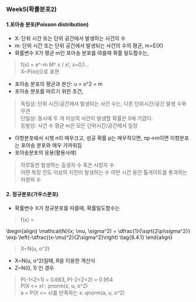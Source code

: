 ### Week5(확률분포2)

#### 1.포아송 분포(Poisson distribution)  
- X: 단위 시간 또는 단위 공간에서 발생하는 사건의 수  
- m: 단위 시간 또는 단위 공간에서 발생되는 사건의 수의 평균, m=E(X)  
- 확률변수 X가 평균 m인 포아송 분포를 따를때 확률 밀도함수는,  
> f(x) = e^-m M^ x / x!, x=0,1...  
>X~P(m)으로 표현  
- 포아송 분포의 평균과 분산: u = o^2 = m  
- 포아송 분포를 따르기 위한 조건,  
> 독립성: 단위 시간/공간에서 발생되는 사건 수는, 다른 단위시간/공간 발생 수와 무관  
> 단일성: 동시에 두 개 이상의 사건이 발생할 확률은 0에 가깝다.  
> 등발성: 사건 수 평균 m은 모든 단위시간/공간에서 일정  
- 이항분포에서 시행 n이 매우크고, 성공 확률 p는 매우작으면, np->m이면 이항분포는 포아송 분포와 매우 가까워짐  
- 포아송분포의 응용(활용사례)  
> 하루동안 발생하는 출생자 수 혹은 사망자 수  
> 어떤 특정 진도 이상의 지진이 발생하는 수 
> 어떤 시간 동안 톨게이트를 통과하는 차량의 수  

#### 2. 정규분포(가우스분포)
- 확률변수 X가 정규분포를 따를때, 확률밀도함수는  
> f(x) =     

\begin{align}
\mathcal{N}(x; \mu, \sigma^2) = \dfrac{1}{\sqrt{2\pi\sigma^2}} \exp \left(-\dfrac{(x-\mu)^2}{2\sigma^2}\right)
\tag{8.4.1}
\end{align}  

> X~N(u, o^2)  
- X~N(u, o^2)일때, R을 이용한 계산식  
- Z~N(0, 1) 인 경우  
> P(-1<Z<1) = 0.683, P(-2<Z<2) = 0.954  
> P(X <= x) : pnorm(x, u, o^2)  
> a = P(X <= x)를 만족하는 x: qnorm(a, u, o^2)  
